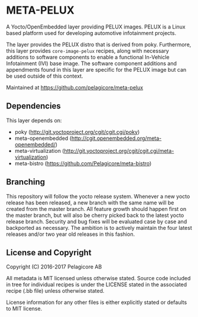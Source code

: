 META-PELUX
==========
A Yocto/OpenEmbedded layer providing PELUX images. PELUX is a Linux based platform used for developing automotive infotainment projects.

The layer provides the PELUX distro that is derived from poky. Furthermore, this layer provides `core-image-pelux` recipes, along with necessary additions to software components to enable a functional In-Vehicle Infotainment (IVI) base image. The software component additions and appendments found in this layer are specific for the PELUX image but can be used outside of this context. 

Maintained at https://github.com/pelagicore/meta-pelux

Dependencies
------------

This layer depends on:
* poky (http://git.yoctoproject.org/cgit/cgit.cgi/poky)
* meta-openembedded (http://cgit.openembedded.org/meta-openembedded/)
* meta-virtualization (http://git.yoctoproject.org/cgit/cgit.cgi/meta-virtualization)
* meta-bistro (https://github.com/Pelagicore/meta-bistro)

Branching
---------
This repository will follow the yocto release system. Whenever a new yocto release has been released, a new branch with the same name will be created from the master branch. All feature growth should happen first on the master branch, but will also be cherry picked back to the latest yocto release branch. Security and bug fixes will be evaluated case by case and backported as necessary. The ambition is to actively maintain the four latest releases and/or two year old releases in this fashion.

License and Copyright
---------------------
Copyright (C) 2016-2017 Pelagicore AB

All metadata is MIT licensed unless otherwise stated. Source code included in tree for individual recipes is under the LICENSE stated in the associated recipe (.bb file) unless otherwise stated.

License information for any other files is either explicitly stated or defaults to MIT license.
